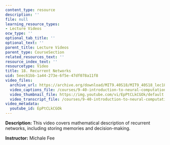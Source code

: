 ```yaml
---
content_type: resource
description: ''
file: null
learning_resource_types:
- Lecture Videos
ocw_type: ''
optional_tab_title: ''
optional_text: ''
parent_title: Lecture Videos
parent_type: CourseSection
related_resources_text: ''
resource_index_text: ''
resourcetype: Video
title: 18. Recurrent Networks
uid: 5eec61bb-1a44-273e-6f5e-47df078a11f8
video_files:
  archive_url: https://archive.org/download/MIT9.40S18/MIT9_40S18_lec18_300k.mp4
  video_captions_file: /courses/9-40-introduction-to-neural-computation-spring-2018/61f08ae0442052eeadce70ee8030714d_EpPtCLkCGOk.vtt
  video_thumbnail_file: https://img.youtube.com/vi/EpPtCLkCGOk/default.jpg
  video_transcript_file: /courses/9-40-introduction-to-neural-computation-spring-2018/38dfd9b78863d37940fecc7edc32e1a5_EpPtCLkCGOk.pdf
video_metadata:
  youtube_id: EpPtCLkCGOk
---
```


**Description:** This video covers mathematical description of recurrent networks, including storing memories and decision-making.

**Instructor:** Michale Fee